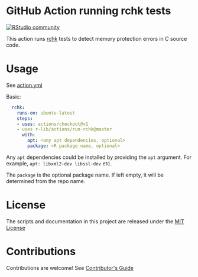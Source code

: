 # GitHub Action running rchk tests


[![RStudio community](https://img.shields.io/badge/community-github--actions-blue?style=social&logo=rstudio&logoColor=75AADB)](https://community.rstudio.com/new-topic?category=Package%20development&tags=github-actions)

This action runs [rchk](https://github.com/kalibera/rchk) tests to detect memory protection errors in C source code.

# Usage

See [action.yml](action.yml)

Basic:
```yml
  rchk:
    runs-on: ubuntu-latest
    steps:
    - uses: actions/checkout@v1
    - uses r-lib/actions/run-rchk@master
      with:
        apt: <any apt dependencies, optional>
        package: <R package name, optional>
```

Any `apt` dependencies could be installed by providing the `apt` argument. For example, `apt: libxml2-dev libssl-dev` etc.

The `package` is the optional package name. If left empty, it will be determined from the repo name.


# License

The scripts and documentation in this project are released under the [MIT License](LICENSE)

# Contributions

Contributions are welcome!  See [Contributor's Guide](docs/contributors.md)
